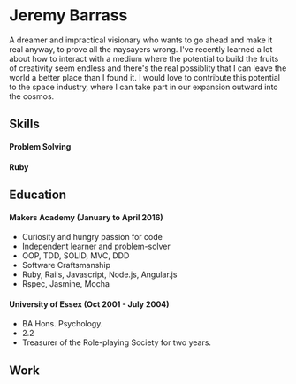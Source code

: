 # Jeremy Barrass

A dreamer and impractical visionary who wants to go ahead and make it real anyway, to prove all the naysayers wrong.  I've recently learned a lot about how to interact with a medium where the potential to build the fruits of creativity seem endless and there's the real possiblity that I can leave the world a better place than I found it.  I would love to contribute this potential to the space industry, where I can take part in our expansion outward into the cosmos.

## Skills

#### Problem Solving

#### 

####

####

#### Ruby

## Education

#### Makers Academy (January to April 2016)

* Curiosity and hungry passion for code
* Independent learner and problem-solver
* OOP, TDD, SOLID, MVC, DDD
* Software Craftsmanship
* Ruby, Rails, Javascript, Node.js, Angular.js
* Rspec, Jasmine, Mocha

#### University of Essex (Oct 2001 - July 2004)

* BA Hons. Psychology.
* 2.2
* Treasurer of the Role-playing Society for two years.

## Work

